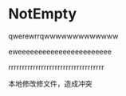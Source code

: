 # NotEmpty

qwerewrrqwwwwwwwwwwwww

eweeeeeeeeeeeeeeeeeeeeeee

rrrrrrrrrrrrrrrrrrrrrrrrrrrrrrrrrrr

本地修改修文件，造成冲突